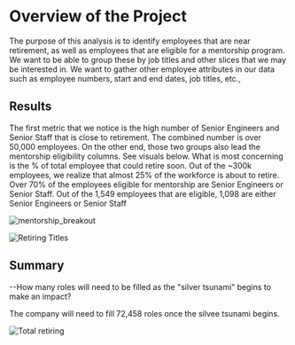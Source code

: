 # Overview of the Project
The purpose of this analysis is to identify employees that are near retirement, as well as employees that are eligible for a mentorship program.  We want to be able to group these by job titles and other slices that we may be interested in.  We want to gather other employee attributes in our data such as employee numbers, start and end dates, job titles, etc.,

## Results
The first metric that we notice is the high number of Senior Engineers and Senior Staff that is close to retirement.  The combined number is over 50,000 employees.  On the other end, those two groups also lead the mentorship eligibility columns.  See visuals below.  What is most concerning is the % of total employee that could retire soon. Out of the ~300k employees, we realize that almost 25% of the workforce is about to retire.  Over 70% of the employees eligible for mentorship are Senior Engineers or Senior Staff.  Out of the 1,549 employees that are eligible, 1,098 are either Senior Engineers or Senior Staff

![mentorship_breakout](https://user-images.githubusercontent.com/98061420/158115036-e4dcd1b5-78c8-4ecf-be4b-fdda24580bae.PNG)



![Retiring Titles](https://user-images.githubusercontent.com/98061420/158117017-a986b6f1-dc40-4f7e-a3d5-5fca7d19b37a.PNG)

## Summary
  --How many roles will need to be filled as the "silver tsunami" begins to make an impact?
  
  The company will need to fill 72,458 roles once the silvee tsunami begins.
 
![Total retiring](https://user-images.githubusercontent.com/98061420/158117289-751a3152-8fa8-4acf-aaeb-141bc591b7d2.PNG)
